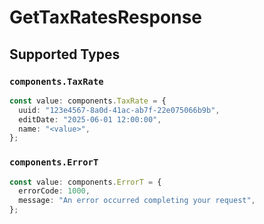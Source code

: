 # GetTaxRatesResponse


## Supported Types

### `components.TaxRate`

```typescript
const value: components.TaxRate = {
  uuid: "123e4567-8a0d-41ac-ab7f-22e075066b9b",
  editDate: "2025-06-01 12:00:00",
  name: "<value>",
};
```

### `components.ErrorT`

```typescript
const value: components.ErrorT = {
  errorCode: 1000,
  message: "An error occurred completing your request",
};
```

